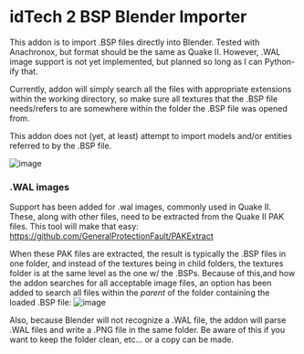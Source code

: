 # idTech 2 BSP Blender Importer
This addon is to import .BSP files directly into Blender.
Tested with Anachronox, but format should be the same as Quake II.
However, .WAL image support is not yet implemented, but planned so long as I can Python-ify that.

Currently, addon will simply search all the files with appropriate extensions within the working directory,
so make sure all textures that the .BSP file needs/refers to are somewhere within the folder the .BSP file 
was opened from.

This addon does not (yet, at least) attempt to import models and/or entities referred to by the .BSP file.

![image](https://github.com/user-attachments/assets/cc4cce35-0cda-4902-8784-7d7410ecdd0e)


### .WAL images
Support has been added for .wal images, commonly used in Quake II.
These, along with other files, need to be extracted from the Quake II PAK files.
This tool will make that easy: https://github.com/GeneralProtectionFault/PAKExtract

When these PAK files are extracted, the result is typically the .BSP files in one folder, and instead of the textures being in child folders,
the textures folder is at the same level as the one w/ the .BSPs.  Because of this,and how the addon searches for all acceptable image files,
an option has been added to search all files within the *parent* of the folder containing the loaded .BSP file:
![image](https://github.com/user-attachments/assets/58c1dd41-a194-403b-8e96-45c304041be5)

Also, because Blender will not recognize a .WAL file, the addon will parse .WAL files and write a .PNG file in the same folder.
Be aware of this if you want to keep the folder clean, etc... or a copy can be made.  
